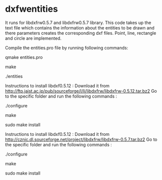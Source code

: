 dxfwentities
============

It runs for libdxfrw0.5.7 and libdxfrw0.5.7 library.
This code takes up the text file which contains the information about the entities to be drawn and there parameters creates the corresponding dxf files. Point, line, rectangle and circle are implemented.

Compile the entities.pro file by running following commands:

qmake entities.pro

make

./entities


Instructions to install libdxf0.5.12 :
Download it from http://ftp.jaist.ac.jp/pub/sourceforge/l/li/libdxfrw/libdxfrw-0.5.12.tar.bz2
Go to the specific folder and run the following commands :

./configure

make

sudo make install

Instructions to install libdxf0.5.12 :
Download it from http://cznic.dl.sourceforge.net/project/libdxfrw/libdxfrw-0.5.7.tar.bz2
Go to the specific folder and run the following commands :

./configure

make

sudo make install

